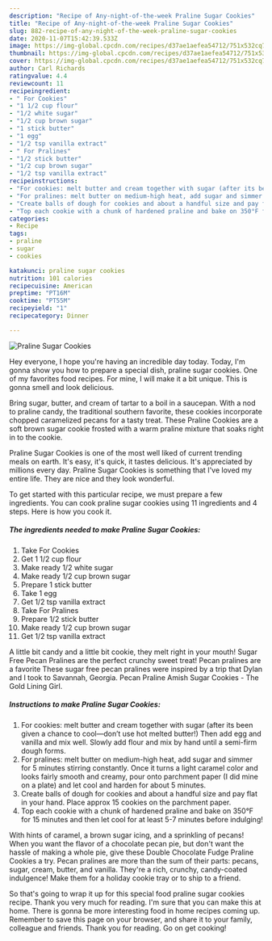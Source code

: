 ```yaml
---
description: "Recipe of Any-night-of-the-week Praline Sugar Cookies"
title: "Recipe of Any-night-of-the-week Praline Sugar Cookies"
slug: 882-recipe-of-any-night-of-the-week-praline-sugar-cookies
date: 2020-11-07T15:42:39.533Z
image: https://img-global.cpcdn.com/recipes/d37ae1aefea54712/751x532cq70/praline-sugar-cookies-recipe-main-photo.jpg
thumbnail: https://img-global.cpcdn.com/recipes/d37ae1aefea54712/751x532cq70/praline-sugar-cookies-recipe-main-photo.jpg
cover: https://img-global.cpcdn.com/recipes/d37ae1aefea54712/751x532cq70/praline-sugar-cookies-recipe-main-photo.jpg
author: Carl Richards
ratingvalue: 4.4
reviewcount: 11
recipeingredient:
- " For Cookies"
- "1 1/2 cup flour"
- "1/2 white sugar"
- "1/2 cup brown sugar"
- "1 stick butter"
- "1 egg"
- "1/2 tsp vanilla extract"
- " For Pralines"
- "1/2 stick butter"
- "1/2 cup brown sugar"
- "1/2 tsp vanilla extract"
recipeinstructions:
- "For cookies: melt butter and cream together with sugar (after its been given a chance to cool—don’t use hot melted butter!) Then add egg and vanilla and mix well. Slowly add flour and mix by hand until a semi-firm dough forms."
- "For pralines: melt butter on medium-high heat, add sugar and simmer for 5 minutes stirring constantly. Once it turns a light caramel color and looks fairly smooth and creamy, pour onto parchment paper (I did mine on a plate) and let cool and harden for about 5 minutes."
- "Create balls of dough for cookies and about a handful size and pay flat in your hand. Place approx 15 cookies on the parchment paper."
- "Top each cookie with a chunk of hardened praline and bake on 350°F for 15 minutes and then let cool for at least 5-7 minutes before indulging!"
categories:
- Recipe
tags:
- praline
- sugar
- cookies

katakunci: praline sugar cookies 
nutrition: 101 calories
recipecuisine: American
preptime: "PT16M"
cooktime: "PT55M"
recipeyield: "1"
recipecategory: Dinner

---
```



![Praline Sugar Cookies](https://img-global.cpcdn.com/recipes/d37ae1aefea54712/751x532cq70/praline-sugar-cookies-recipe-main-photo.jpg)

Hey everyone, I hope you're having an incredible day today. Today, I'm gonna show you how to prepare a special dish, praline sugar cookies. One of my favorites food recipes. For mine, I will make it a bit unique. This is gonna smell and look delicious.

Bring sugar, butter, and cream of tartar to a boil in a saucepan. With a nod to praline candy, the traditional southern favorite, these cookies incorporate chopped caramelized pecans for a tasty treat. These Praline Cookies are a soft brown sugar cookie frosted with a warm praline mixture that soaks right in to the cookie.

Praline Sugar Cookies is one of the most well liked of current trending meals on earth. It's easy, it's quick, it tastes delicious. It's appreciated by millions every day. Praline Sugar Cookies is something that I've loved my entire life. They are nice and they look wonderful.


To get started with this particular recipe, we must prepare a few ingredients. You can cook praline sugar cookies using 11 ingredients and 4 steps. Here is how you cook it.

<!--inarticleads1-->

##### The ingredients needed to make Praline Sugar Cookies:

1. Take  For Cookies
1. Get 1 1/2 cup flour
1. Make ready 1/2 white sugar
1. Make ready 1/2 cup brown sugar
1. Prepare 1 stick butter
1. Take 1 egg
1. Get 1/2 tsp vanilla extract
1. Take  For Pralines
1. Prepare 1/2 stick butter
1. Make ready 1/2 cup brown sugar
1. Get 1/2 tsp vanilla extract


A little bit candy and a little bit cookie, they melt right in your mouth! Sugar Free Pecan Pralines are the perfect crunchy sweet treat! Pecan pralines are a favorite These sugar free pecan pralines were inspired by a trip that Dylan and I took to Savannah, Georgia. Pecan Praline Amish Sugar Cookies - The Gold Lining Girl. 

<!--inarticleads2-->

##### Instructions to make Praline Sugar Cookies:

1. For cookies: melt butter and cream together with sugar (after its been given a chance to cool—don’t use hot melted butter!) Then add egg and vanilla and mix well. Slowly add flour and mix by hand until a semi-firm dough forms.
1. For pralines: melt butter on medium-high heat, add sugar and simmer for 5 minutes stirring constantly. Once it turns a light caramel color and looks fairly smooth and creamy, pour onto parchment paper (I did mine on a plate) and let cool and harden for about 5 minutes.
1. Create balls of dough for cookies and about a handful size and pay flat in your hand. Place approx 15 cookies on the parchment paper.
1. Top each cookie with a chunk of hardened praline and bake on 350°F for 15 minutes and then let cool for at least 5-7 minutes before indulging!


With hints of caramel, a brown sugar icing, and a sprinkling of pecans! When you want the flavor of a chocolate pecan pie, but don&#39;t want the hassle of making a whole pie, give these Double Chocolate Fudge Praline Cookies a try. Pecan pralines are more than the sum of their parts: pecans, sugar, cream, butter, and vanilla. They&#39;re a rich, crunchy, candy-coated indulgence! Make them for a holiday cookie tray or to ship to a friend. 

So that's going to wrap it up for this special food praline sugar cookies recipe. Thank you very much for reading. I'm sure that you can make this at home. There is gonna be more interesting food in home recipes coming up. Remember to save this page on your browser, and share it to your family, colleague and friends. Thank you for reading. Go on get cooking!

